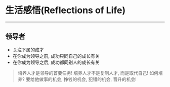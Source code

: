 # **生活感悟(Reflections of Life)** #
***

## **领导者** ##
* 关注下属的成才
* 在你成为领导之前, 成功只同自己的成长有关
* 在你成为领导之后, 成功都同别人的成长有关
> 培养人才是领导的首要任务! 培养人才不是复制人才, 而是取代自己! 如何培养? 要给他做事的机会, 挣钱的机会, 犯错的机会, 晋升的机会!
